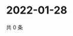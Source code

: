 # 2022-01-28

共 0 条

<!-- BEGIN WEIBO -->
<!-- 最后更新时间 Fri Jan 28 2022 11:14:15 GMT+0800 (China Standard Time) -->

<!-- END WEIBO -->
